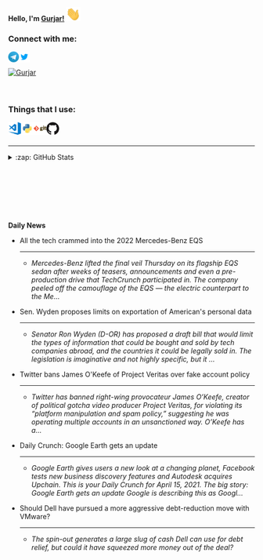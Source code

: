 #### Hello, I'm [Gurjar!](https://GurjarKing.github.io) <img src="https://raw.githubusercontent.com/ABSphreak/ABSphreak/master/gifs/Hi.gif" width="30px"></h2>


### Connect with me:

[<img align="left" alt="Gurjar | Telegram" width="22px" src="https://raw.githubusercontent.com/github/explore/80688e429a7d4ef2fca1e82350fe8e3517d3494d/topics/telegram/telegram.png" />][Telegram]
[<img align="left" alt="Gurjar | Twitter" width="22px" src="https://raw.githubusercontent.com/github/explore/80688e429a7d4ef2fca1e82350fe8e3517d3494d/topics/twitter/twitter.png" />][Twitter]
<br >
<br >
<a href="https://github.com/GurjarKing"><img src="https://komarev.com/ghpvc/?username=GurjarKing" alt="Gurjar" /></a> <br />
<br />
<br />
<!-- <br >

![](https://visitor-badge.glitch.me/badge?page_id=GurjarKing)

<br /> -->

### Things that I use:

[<img align="left" alt="Visual Studio Code" width="26px" src="https://raw.githubusercontent.com/github/explore/80688e429a7d4ef2fca1e82350fe8e3517d3494d/topics/visual-studio-code/visual-studio-code.png" />][VSCode]
[<img align="left" alt="Python" width="26px" src="https://raw.githubusercontent.com/github/explore/80688e429a7d4ef2fca1e82350fe8e3517d3494d/topics/python/python.png" />][Python]
[<img align="left" alt="Git" width="26px" src="https://raw.githubusercontent.com/github/explore/80688e429a7d4ef2fca1e82350fe8e3517d3494d/topics/git/git.png" />][Git]
[<img align="left" alt="GitHub" width="26px" src="https://raw.githubusercontent.com/github/explore/78df643247d429f6cc873026c0622819ad797942/topics/github/github.png" />][Github]

<br />
<br />

---
<details>
  <summary>:zap: GitHub Stats</summary>

<img align="left" alt="Gurjar's Github Stats" src="https://github-readme-stats.vercel.app/api?username=GurjarKing&show_icons=true&hide_border=true&count_private=true&include_all_commit=true&theme=algolia" />

</details>

<!-- ### 🔔 My latest tweet
<a href="https://twitter.com/Gurjar_King43" target="_blank">
	<img src="https://github.com/GurjarKing/GurjarKing/raw/master/tweet.png" width="70%" align="center" alt="Click to view on Twitter" title="My latest tweet, as an image"/>
</a> -->
<br>

<pre>

</pre>

<!-- **Quote of the hour:**

{qoth}

~ {qoth_author}
<pre>

</pre> -->
<br>
<pre>


</pre>
<strong>Daily News</strong>
  
  - All the tech crammed into the 2022 Mercedes-Benz EQS
     <hr/>
     
      - *Mercedes-Benz lifted the final veil Thursday on its flagship EQS sedan after weeks of teasers, announcements and even a pre-production drive that TechCrunch participated in. The company peeled off the camouflage of the EQS — the electric counterpart to the Me…*
     
  - Sen. Wyden proposes limits on exportation of American's personal data
      <hr/>
      
      - *Senator Ron Wyden (D-OR) has proposed a draft bill that would limit the types of information that could be bought and sold by tech companies abroad, and the countries it could be legally sold in. The legislation is imaginative and not highly specific, but it …*
      
  - Twitter bans James O'Keefe of Project Veritas over fake account policy
      <hr/>
      
      - *Twitter has banned right-wing provocateur James O’Keefe, creator of political gotcha video producer Project Veritas, for violating its “platform manipulation and spam policy,” suggesting he was operating multiple accounts in an unsanctioned way. O’Keefe has a…*
      
  - Daily Crunch: Google Earth gets an update
      <hr/>
      
      - *Google Earth gives users a new look at a changing planet, Facebook tests new business discovery features and Autodesk acquires Upchain. This is your Daily Crunch for April 15, 2021. The big story: Google Earth gets an update Google is describing this as Googl…*
       
  - Should Dell have pursued a more aggressive debt-reduction move with VMware?
      <hr/>
       
       - *The spin-out generates a large slug of cash Dell can use for debt relief, but could it have squeezed more money out of the deal?*
      

<br />

[VSCode]: https://code.visualstudio.com/
[Python]: https://www.python.org/
[Git]: https://git-scm.com/
[Github]: https://github.com/
[Telegram]: https://t.me/Gurjar_King/
[Twitter]: https://twitter.com/Gurjar_King43/
